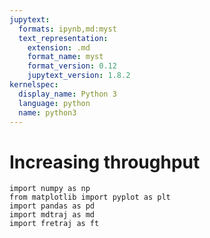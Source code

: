 ```yaml
---
jupytext:
  formats: ipynb,md:myst
  text_representation:
    extension: .md
    format_name: myst
    format_version: 0.12
    jupytext_version: 1.8.2
kernelspec:
  display_name: Python 3
  language: python
  name: python3
---
```


# Increasing throughput

```{code-cell} ipython3
import numpy as np
from matplotlib import pyplot as plt
import pandas as pd
import mdtraj as md
import fretraj as ft
```

